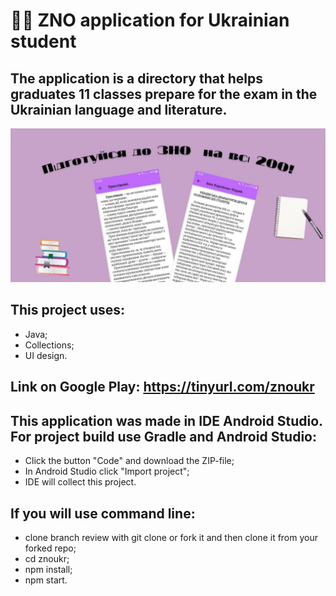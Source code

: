 #  :notebook_with_decorative_cover::open_book: **ZNO application for Ukrainian student**
## The application is a directory that helps graduates 11 classes prepare for the exam in the Ukrainian language and literature.
![Screenshot](photo_2021-10-10_21-19-45.jpg)
## This project uses:
* Java; 
* Collections; 
* UI design.
## Link on Google Play: https://tinyurl.com/znoukr
## This application was made in IDE Android Studio. For project build use Gradle and Android Studio:
* Click the button "Code" and download the ZIP-file;
* In Android Studio click "Import project";
* IDE will collect this project.
## If you will use command line:
* clone branch review with git clone or fork it and then clone it from your forked repo;
* cd znoukr;
* npm install;
* npm start.
